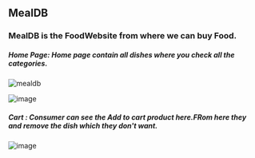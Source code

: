 ## MealDB 
### MealDB is the FoodWebsite from where we can buy Food. 

##### Home Page: Home page contain all dishes where you check all the categories.

![mealdb](https://user-images.githubusercontent.com/107466839/214038277-1c5aee16-9d66-47cb-a5c9-d558a2b5c680.png)

![image](https://user-images.githubusercontent.com/107466839/214038913-b9025d3d-3065-44be-877f-ea001786525b.png)

##### Cart : Consumer can see the Add to cart product here.FRom here they and remove the dish which they don't want.

![image](https://user-images.githubusercontent.com/107466839/214039404-7e7bdd0a-c4cc-45e6-8bf3-7aefcb913465.png)
